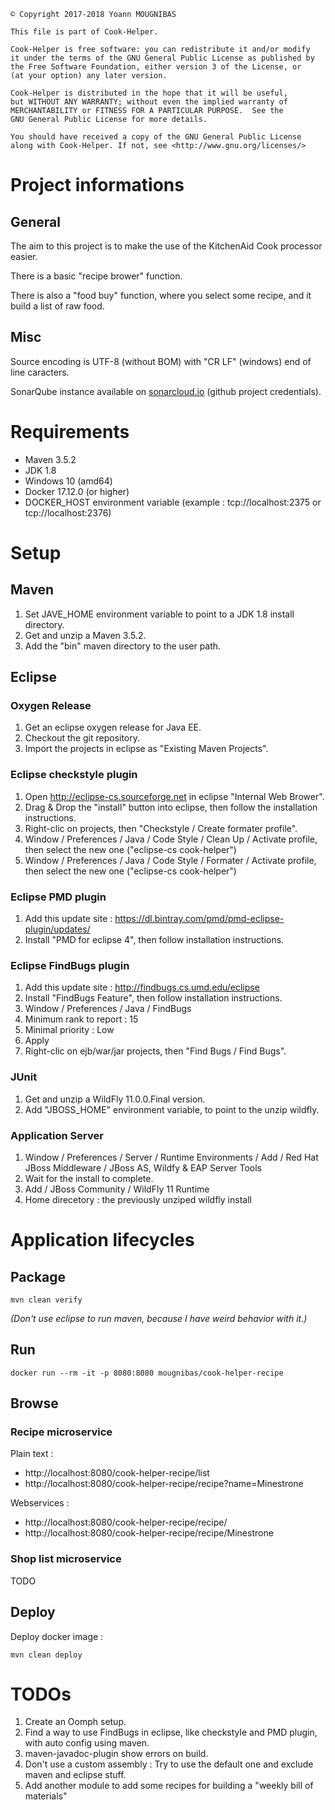 ```
© Copyright 2017-2018 Yoann MOUGNIBAS

This file is part of Cook-Helper.

Cook-Helper is free software: you can redistribute it and/or modify
it under the terms of the GNU General Public License as published by
the Free Software Foundation, either version 3 of the License, or
(at your option) any later version.

Cook-Helper is distributed in the hope that it will be useful,
but WITHOUT ANY WARRANTY; without even the implied warranty of
MERCHANTABILITY or FITNESS FOR A PARTICULAR PURPOSE.  See the
GNU General Public License for more details.

You should have received a copy of the GNU General Public License
along with Cook-Helper. If not, see <http://www.gnu.org/licenses/>
```

# Project informations

## General

The aim to this project is to make the use of the KitchenAid Cook processor easier.

There is a basic "recipe brower" function.

There is also a "food buy" function, where you select some recipe, and it build a list of raw food.

## Misc

Source encoding is UTF-8 (without BOM) with "CR LF" (windows) end of line caracters.

SonarQube instance available on [sonarcloud.io](https://sonarcloud.io) (github project credentials).


# Requirements

* Maven 3.5.2
* JDK 1.8
* Windows 10 (amd64)
* Docker 17.12.0 (or higher)
* DOCKER_HOST environment variable (example : tcp://localhost:2375 or tcp://localhost:2376)

# Setup

## Maven

1) Set JAVE_HOME environment variable to point to a JDK 1.8 install directory.
1) Get and unzip a Maven 3.5.2.
1) Add the "bin" maven directory to the user path.

## Eclipse

### Oxygen Release

1) Get an eclipse oxygen release for Java EE.
1) Checkout the git repository.
1) Import the projects in eclipse as "Existing Maven Projects".

### Eclipse checkstyle plugin

1) Open http://eclipse-cs.sourceforge.net in eclipse "Internal Web Brower".
1) Drag & Drop the "install" button into eclipse, then follow the installation instructions.
1) Right-clic on projects, then "Checkstyle / Create formater profile".
1) Window / Preferences / Java / Code Style / Clean Up / Activate profile, then select the new one ("eclipse-cs cook-helper")
1) Window / Preferences / Java / Code Style / Formater / Activate profile, then select the new one ("eclipse-cs cook-helper")

### Eclipse PMD plugin

1) Add this update site : https://dl.bintray.com/pmd/pmd-eclipse-plugin/updates/
1) Install "PMD for eclipse 4", then follow installation instructions.

### Eclipse FindBugs plugin

1) Add this update site : http://findbugs.cs.umd.edu/eclipse
1) Install "FindBugs Feature", then follow installation instructions.
1) Window / Preferences / Java / FindBugs
1) Minimum rank to report : 15
1) Minimal priority : Low
1) Apply
1) Right-clic on ejb/war/jar projects, then "Find Bugs / Find Bugs".

### JUnit

1) Get and unzip a WildFly 11.0.0.Final version.
1) Add "JBOSS_HOME" environment variable, to point to the unzip wildfly.

### Application Server

1) Window / Preferences / Server / Runtime Environments / Add / Red Hat JBoss Middleware / JBoss AS, Wildfy & EAP Server Tools
1) Wait for the install to complete.
1) Add / JBoss Community / WildFly 11 Runtime
1) Home direcetory : the previously unziped wildfly install

# Application lifecycles

## Package

`mvn clean verify`

*(Don't use eclipse to run maven, because I have weird behavior with it.)*

## Run

`docker run --rm -it -p 8080:8080 mougnibas/cook-helper-recipe`

## Browse

### Recipe microservice

Plain text :
* http://localhost:8080/cook-helper-recipe/list
* http://localhost:8080/cook-helper-recipe/recipe?name=Minestrone

Webservices :
* http://localhost:8080/cook-helper-recipe/recipe/
* http://localhost:8080/cook-helper-recipe/recipe/Minestrone

### Shop list microservice

TODO

## Deploy

Deploy docker image :

`mvn clean deploy`


# TODOs

1) Create an Oomph setup.
1) Find a way to use FindBugs in eclipse, like checkstyle and PMD plugin, with auto config using maven.
1) maven-javadoc-plugin show errors on build.
1) Don't use a custom assembly : Try to use the default one and exclude maven and eclipse stuff.
1) Add another module to add some recipes for building a "weekly bill of materials"
